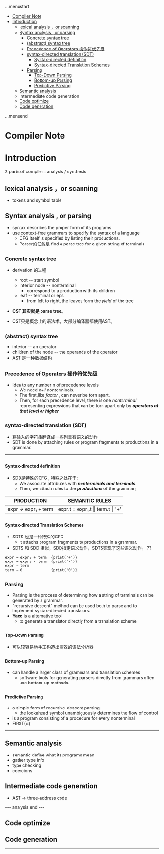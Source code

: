 ...menustart

- [Compiler Note](#e2028ec0b6d18c6dc1518b1218fe67e9)
- [Introduction](#0b79795d3efc95b9976c7c5b933afce2)
    - [lexical analysis ，or scanning](#19d107f572eb681d34f40cde481b4468)
    - [Syntax analysis ,  or parsing](#ec681573771e1e3fb7e7c285b64847f6)
        - [Concrete syntax tree](#e0b53b573761582598d1a195e4ac1ce7)
        - [(abstract) syntax tree](#e3ae6ba0b6984fbc4fd3a4c211a567d2)
        - [Precedence of Operators 操作符优先级](#33cf9420c47bd66697f4b0d8ff143901)
        - [syntax-directed translation (SDT)](#c496fb929875aa957c91118cbbd9d2d0)
            - [Syntax-directed definition](#d8eb8df3e127bc91356f655467013119)
            - [Syntax-directed Translation Schemes](#6261c2c3983122039f48b1eb1b3e06a4)
        - [Parsing](#8b08e51f06fabcbfa16942fbff59ab29)
            - [Top-Down Parsing](#e10c5506cd3ee1526ab22ec45ed61cad)
            - [Bottom-up Parsing](#0e793c03a59ad4fe7a3a95bc1eac783d)
            - [Predictive Parsing](#7fdb4425ae20f138f82d1c89cfe8d5bf)
    - [Semantic analysis](#0eb1784eda9b81e0d55b27d4f8cb46d3)
    - [Intermediate code generation](#81862566cf2fdc0d212a8dd1d169dc90)
    - [Code optimize](#ae0b27365844a81d865ccbc6516f84ec)
    - [Code generation](#43dbed76634f46606bc217bd2f6f4c2c)

...menuend


<h2 id="e2028ec0b6d18c6dc1518b1218fe67e9"></h2>


# Compiler Note

<h2 id="0b79795d3efc95b9976c7c5b933afce2"></h2>


# Introduction

2 parts of compiler : analysis / synthesis


<h2 id="19d107f572eb681d34f40cde481b4468"></h2>


## lexical analysis ，or scanning 

- tokens and symbol table

<h2 id="ec681573771e1e3fb7e7c285b64847f6"></h2>


## Syntax analysis ,  or parsing

- syntax describes the proper form of its programs
- use context-free grammars to specify the syntax of a language
    - CFG itself is specified by listing their productions.
    - Parser的任务是 find a parse tree for a given string of terminals

<h2 id="e0b53b573761582598d1a195e4ac1ce7"></h2>


### Concrete syntax tree 

- derivation 的过程
    - root  -- start symbol
    - interior node -- nonterminal
        - correspond to a production with its children
    - leaf  --  terminal or eps
        - from left to right, the leaves form the *yield* of the tree

- **CST 其实就是 parse tree**。
- CST只是概念上的语法术，大部分编译器都使用AST。        

<h2 id="e3ae6ba0b6984fbc4fd3a4c211a567d2"></h2>


### (abstract) syntax tree

- interior --  an operator
- children of the node -- the operands of the operator
- AST 是一种数据结构

<h2 id="33cf9420c47bd66697f4b0d8ff143901"></h2>


### Precedence of Operators 操作符优先级

- Idea to any number n of precedence levels
    - We need *n+1* nonterminals.
    - The first,like *factor* , can never be torn apart.
    - Then, for each precedence level, there is one *nonterminal* representing expressions that can be torn apart only by ***operators at that level or higher***

<h2 id="c496fb929875aa957c91118cbbd9d2d0"></h2>


### syntax-directed translation (SDT)

- 将输入的字符串翻译成一些列具有语义的动作
- SDT is done by attaching rules or program fragments to productions in a grammar.

---

<h2 id="d8eb8df3e127bc91356f655467013119"></h2>


#### Syntax-directed definition

- SDD是特殊的CFG , 特殊之处在于:
    - We associate attributes with ***nonterminals and terminals***. 
    - Then, we attach rules to the ***productions*** of the grammar; 


PRODUCTION | SEMANTIC RULES
--- | ---
expr → expr₁ + term | expr.t = expr₁.t ‖ term.t ‖ '+' 

<h2 id="6261c2c3983122039f48b1eb1b3e06a4"></h2>


#### Syntax-directed Translation Schemes

- SDTS 也是一种特殊的CFG
    - it attachs program fragments to productions in a grammar.
- SDTS 和 SDD 相似，SDD指定语义动作，SDTS实现了这些语义动作。 ??

```
expr → expr₁ + term  {print('+')}
expr → expr₁ - term  {print('-')} 
expr → term
term → 0             {print('0')}
```


<h2 id="8b08e51f06fabcbfa16942fbff59ab29"></h2>


### Parsing 

- Parsing is the process of determining how a string of terminals can be generated by a grammar.
- "recursive descent" method can be used both to parse and to implement syntax-directed translators.
- **Yacc** is a alternative tool 
    - to generate a translator directly from a translation scheme


<h2 id="e10c5506cd3ee1526ab22ec45ed61cad"></h2>


#### Top-Down Parsing

- 可以较容易地手工构造出高效的语法分析器

<h2 id="0e793c03a59ad4fe7a3a95bc1eac783d"></h2>


#### Bottom-up Parsing
 
- can handle a larger class of grammars and translation schemes
   - software tools for generating parsers directly from grammars often use bottom-up methods.

<h2 id="7fdb4425ae20f138f82d1c89cfe8d5bf"></h2>


#### Predictive Parsing

- a simple form of recursive-descent parsing
    - the lookahead symbol unambiguously determines the flow of control
- is a program consisting of a procedure for every nonterminal
- FIRST(α) 


---

<h2 id="0eb1784eda9b81e0d55b27d4f8cb46d3"></h2>


## Semantic analysis

- semantic define what its programs mean
- gather type info
- type checking
- coercions

<h2 id="81862566cf2fdc0d212a8dd1d169dc90"></h2>


## Intermediate code generation

- AST -> three-address code



--- analysis end ---

<h2 id="ae0b27365844a81d865ccbc6516f84ec"></h2>


## Code optimize

<h2 id="43dbed76634f46606bc217bd2f6f4c2c"></h2>


## Code generation

---------
 

    






 
